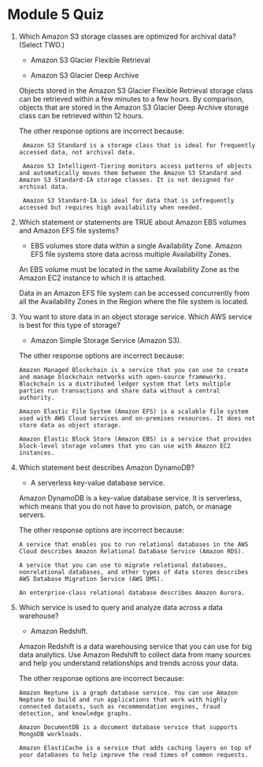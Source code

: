 # Module 5 Quiz

1.  Which Amazon S3 storage classes are optimized for archival data? (Select TWO.)

    - Amazon S3 Glacier Flexible Retrieval

    - Amazon S3 Glacier Deep Archive

    Objects stored in the Amazon S3 Glacier Flexible Retrieval storage class can be retrieved within a few minutes to a few hours. By comparison, objects that are stored in the Amazon S3 Glacier Deep Archive storage class can be retrieved within 12 hours.

    The other response options are incorrect because:

         Amazon S3 Standard is a storage class that is ideal for frequently accessed data, not archival data.

         Amazon S3 Intelligent-Tiering monitors access patterns of objects and automatically moves them between the Amazon S3 Standard and Amazon S3 Standard-IA storage classes. It is not designed for archival data.

         Amazon S3 Standard-IA is ideal for data that is infrequently accessed but requires high availability when needed.

2.  Which statement or statements are TRUE about Amazon EBS volumes and Amazon EFS file systems?

    - EBS volumes store data within a single Availability Zone. Amazon EFS file systems store data across multiple Availability Zones.

    An EBS volume must be located in the same Availability Zone as the Amazon EC2 instance to which it is attached.

    Data in an Amazon EFS file system can be accessed concurrently from all the Availability Zones in the Region where the file system is located.

3.  You want to store data in an object storage service. Which AWS service is best for this type of storage?

    - Amazon Simple Storage Service (Amazon S3).

    The other response options are incorrect because:

        Amazon Managed Blockchain is a service that you can use to create and manage blockchain networks with open-source frameworks. Blockchain is a distributed ledger system that lets multiple parties run transactions and share data without a central authority.

        Amazon Elastic File System (Amazon EFS) is a scalable file system used with AWS Cloud services and on-premises resources. It does not store data as object storage.

        Amazon Elastic Block Store (Amazon EBS) is a service that provides block-level storage volumes that you can use with Amazon EC2 instances.

4.  Which statement best describes Amazon DynamoDB?

    - A serverless key-value database service.

    Amazon DynamoDB is a key-value database service. It is serverless, which means that you do not have to provision, patch, or manage servers.

    The other response options are incorrect because:

        A service that enables you to run relational databases in the AWS Cloud describes Amazon Relational Database Service (Amazon RDS).

        A service that you can use to migrate relational databases, nonrelational databases, and other types of data stores describes AWS Database Migration Service (AWS DMS).

        An enterprise-class relational database describes Amazon Aurora.

5.  Which service is used to query and analyze data across a data warehouse?

    - Amazon Redshift.

    Amazon Redshift is a data warehousing service that you can use for big data analytics. Use Amazon Redshift to collect data from many sources and help you understand relationships and trends across your data.

    The other response options are incorrect because:

        Amazon Neptune is a graph database service. You can use Amazon Neptune to build and run applications that work with highly connected datasets, such as recommendation engines, fraud detection, and knowledge graphs.

        Amazon DocumentDB is a document database service that supports MongoDB workloads.

        Amazon ElastiCache is a service that adds caching layers on top of your databases to help improve the read times of common requests.
